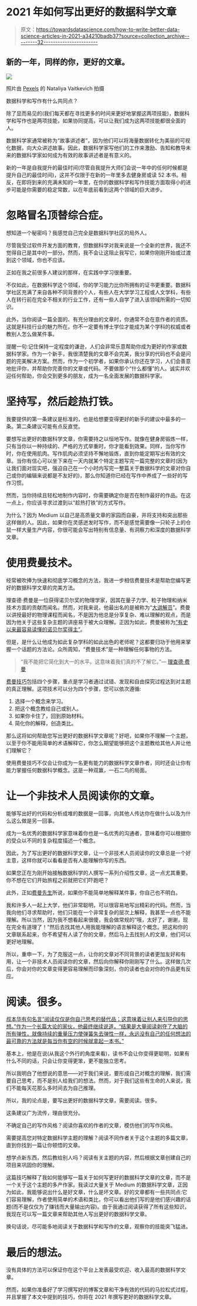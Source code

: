 # 2021 年如何写出更好的数据科学文章

> 原文：<https://towardsdatascience.com/how-to-write-better-data-science-articles-in-2021-a34210badb37?source=collection_archive---------32----------------------->

## 新的一年，同样的你，更好的文章。

![](img/e576e71e0438c7a6ddfbf69505c52c56.png)

照片由 [Pexels](https://www.pexels.com/photo/cute-corgi-in-front-of-a-laptop-5122188/?utm_content=attributionCopyText&utm_medium=referral&utm_source=pexels) 的 Nataliya Vaitkevich 拍摄

数据科学和写作有什么共同点？

除了显而易见的(我们每天都在寻找更多的时间来更好地掌握这两项技能)，数据科学和写作也是两项技能，如果协同提高，可以让我们成为这两项技能都很全面的人。

数据科学家通常被称为“故事讲述者”，因为他们可以将海量数据转化为美丽的可视化数据，向大众讲述故事。因此，数据科学家写他们的工作来激励、告知和教导未来的数据科学家如何成为有效的故事讲述者是有意义的。

新的一年是自我提升的最佳时间(尽管自我提升大师们会说一年中的任何时候都是提升自己的最佳时间)，这并不仅限于在新的一年里多去健身房或读 52 本书。相反，在即将到来的充满未知的一年里，在你的数据科学和写作技能方面取得小的进步可能是你需要的稳定常数，以在年底前看到这两个领域的巨大进步。

# 忽略冒名顶替综合症。

想知道一个秘密吗？我感觉自己完全是数据科学社区的局外人。

尽管我受过软件开发方面的教育，但数据科学对我来说是一个全新的世界，我还不觉得自己是其中的一部分。然而，我不会让这阻止我写它，如果你刚刚开始或过渡到这个领域，你也不应该。

正如在我之前很多人建议的那样，在实践中学习很重要。

不仅如此，在数据科学这个领域，你的学习能力比你所拥有的证书更重要。数据科学社区充满了来自各种不同背景的个人，有些人在大学学习工程或人文学科，有些人在转行前在完全不相关的行业工作，还有一些人自学了进入该领域所需的一切知识。

此外，当你阅读一篇全面的、有充分理由的文章时，你通常不会在意作者的资质。这就是科技行业的魅力所在。你不一定要有博士学位才能成为某个学科的权威或者教别人怎么做某件事。

提醒一句:记住保持一定程度的谦逊，人们会非常乐意帮助你成为更好的作家或数据科学家。作为一个新手，我很清楚我的文章不会完美，我分享的代码也不会是问题的完美解决方案。然而，作为一个初学者，如果你承认你还在学习，人们会善意地批评你，并帮助你完善你的文章或代码。不要做那个“什么都懂”的人。诚实并欢迎任何帮助，你会交到更多的朋友，成为一名全面发展的数据科学家。

# 坚持写，然后趁热打铁。

我要提供的第一条建议是标准的，也是给想要变得更好的新手的建议中最多的一条。第二条建议可能有点反直觉。

要想写出更好的数据科学文章，你需要持之以恒地写作。就像在健身房锻炼一样，只有当你以一种持续的、严格的方式举重时，你才能看到效果。同样，当你写作时，你在使用肌肉。写作肌肉必须坚持不懈地锻炼，直到你能定期写出有效的文章。当你有信心可以坐下来在一天内就某个特定主题写完一篇完整的文章时(因为让我们面对现实吧，强迫自己在一个小时内写完一整篇关于数据科学的文章对你自己或你的编辑来说都是不友好的)，那么你知道你已经在写作中养成了一些好的写作习惯。

然而，当你持续且轻松地制作内容时，你需要确定你是否在制作最好的作品。在这一点上，你应该寻求过渡到以“趁热打铁”的方式写作。

为什么？因为 Medium 以自己是高质量文章的家园而自豪，并将支持和突出那些这样做的人。因此，如果你在灵感迸发时写作，而不是感觉需要像一只轮子上的仓鼠一样大量生产内容，你很可能会写出特别有信息量、有洞察力和深度的数据科学文章。

# 使用费曼技术。

经常被吹捧为快速和彻底学习概念的方法，我进一步相信费曼技术是帮助您编写更好的数据科学文章的完美方法。

理查德·费曼是一位获得诺贝尔奖的物理学家，因其在量子力学、粒子物理和纳米技术方面的贡献而闻名。然而，对我来说，他最出名的是被称为“[大讲解员](https://www.marinabaysands.com/museum/richard-feynman/the-great-explainer.html)”。费曼以讲授最好的物理课程而闻名，不是因为他总是分享复杂、难以理解的观点，而是因为他关于这些复杂主题的讲座易于被大众理解。正因为如此，费曼被称为[“有史以来最容易读懂的诺贝尔奖得主”](https://www.wondersofphysics.com/2020/10/what-makes-feynman-lectures-so-great.html)。

但是，是什么让他成为如此复杂学科的如此出色的老师呢？这都要归功于他用来掌握一个话题的方法论。众所周知，“费曼技术”是一种理解任何事物的方法。

> “我不能把它简化到大一的水平。这意味着我们真的不了解它。”— [理查德·费曼](https://magazine.caltech.edu/post/feynman-at-100)

[费曼技巧](https://blog.doist.com/feynman-technique/)包括四个步骤，重点是学习者通过试错、发现和自由探究过程达到对主题的真正理解。这项技术可以分为四个步骤，您可以依次遵循:

1.  选择一个概念来学习。
2.  把这个概念教给自己或别人。
3.  如果你卡住了，回到原始材料。
4.  简化你的解释，创造类比。

那么这将如何帮助您写出更好的数据科学文章呢？好吧，如果你不理解一个主题，以至于你不能用简单的术语解释它，你怎么期望能够把这个主题教给其他人并让他们理解它？

使用费曼技巧不仅会让你成为一名更有能力的数据科学文章作者，同时还会让你有能力掌握任何数据科学概念。这是一种双赢，一石二鸟的局面。

# 让一个非技术人员阅读你的文章。

能够写出好的代码和分析成堆的数据是一回事，向其他人传达你在做什么以及为什么这么做是另一回事。

成为一名优秀的数据科学家意味着你也是一名优秀的沟通者，意味着你可以根据你的受众以不同的复杂程度描述一个概念。

因此，为了写出更好的数据科学文章，让一个非技术人员阅读你的文章总是一个好主意，这样你就可以看看是否有人能理解你写的东西。

如果您正在为刚开始接触数据科学的人撰写一系列介绍性文章，这一点尤其重要。你不想在它们开始旅程之前就把它们吓跑吧？

此外，正如[费曼先生](https://magazine.caltech.edu/post/feynman-at-100)所说，如果你不能简单地解释某件事，你自己也不明白。

我和许多人一起上大学，他们非常聪明，可以很容易地写出精彩的代码。然而，当我向他们寻求帮助时，他们只能在一个非常复杂的层次上解释，我甚至一点也不能理解。所以当然，因为我不想看起来很傻，我会做常规的“哦，太好了，谢谢，现在完全有道理了！”然后去找其他人用我能理解的语言解释这个概念。把这和你的文章联系起来，你不希望有人读了你的文章，然后马上去找别人的文章，他们可以更好地理解。

所以，重申一下，为了克服这一点，让你的文章对不同背景的读者更加友好和有用，让一个非技术人员阅读你的文章，然后向你解释你刚刚写了什么。这样做几次后，你会对你的文章变得更容易理解而印象深刻，你的读者也会对你的作品更有反应。

# 阅读。很多。

[叔本华有句名言“阅读仅仅是你自己思考的替代品；这意味着让别人来引导你的思想。”作为一个长篇大论的家伙，他最终继续说道，“结果是大量阅读剥夺了大脑的所有弹性，就像持续的重量压力使弹簧失去弹性一样，永远没有自己的任何想法的最可靠的方法就是每当你有空的时候就拿起一本书。”](https://www.penguinrandomhouse.com/books/261121/essays-and-aphorisms-by-arthur-schopenhauer-translated-with-an-introduction-by-r-j-hollingdale/)

基本上，他是在说(从我这个外行的角度来看)，读书不会让你变得更聪明，如果有什么不同的话，只会让你变得更笨，更不能独立思考。

所以我明白了他想说的意思——对于我们来说，要形成自己对概念的理解，我们需要自己思考，而不是别人给我们的想法。然而，对于我们这些有生命的人来说，我们不能每天花那么多时间去为自己推理。

所以，我的论点是，要写出更好的数据科学文章，需要阅读。很多。

这条建议广为流传，理由很充分。

不确定自己的写作风格？阅读你喜欢的作者的文章，模仿他们的写作风格。

需要提高您对特定数据科学主题的理解？阅读不同作者关于这个主题的多篇文章，直到你找到一篇让你顿悟的文章。

想学点新东西，然后教给别人吗？阅读有关主题的内容，然后根据文章创建自己的项目来巩固你的理解。

这篇技巧解释了我如何能够写一篇关于如何写更好的数据科学文章的文章，而不是一个关于这个主题的多产作家。我读过大量关于 Medium 的数据科学文章，正因为如此，我能够说出什么是好文章，什么是坏文章。好的文章都有一些共同点:它们容易理解，作者使用简单的术语和类比，你可以看出他们写的是他们感兴趣的话题(而不是仅仅为了赚钱而大量输出内容)。由于我通过阅读获得了所有这些知识，我现在可以写一篇文章来帮助其他人写出更好的数据科学文章。

换句话说，尽可能多地阅读关于数据科学和写作的文章，观察你的技能突飞猛进。

# 最后的想法。

没有具体的方法可以保证你在这个平台上发表最受欢迎、收入最高的数据科学文章。

然而，如果你准备好了学习撰写好的博客文章和干净有效的代码的马拉松式过程，并且掌握了本文中提到的技巧，你将在 2021 年撰写更好的数据科学文章。